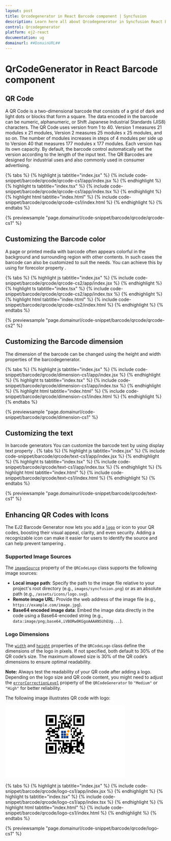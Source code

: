 ```yaml
---
layout: post
title: Qrcodegenerator in React Barcode component | Syncfusion
description: Learn here all about Qrcodegenerator in Syncfusion React Barcode component of Syncfusion Essential JS 2 and more.
control: Qrcodegenerator 
platform: ej2-react
documentation: ug
domainurl: ##DomainURL##
---
```


# QrCodeGenerator in React Barcode component

## QR Code

A QR Code is a two-dimensional barcode that consists of a grid of dark and light dots or blocks that form a square. The data encoded in the barcode can be numeric, alphanumeric, or Shift Japanese Industrial Standards (JIS8) characters. The QR Code uses version from 1 to 40. Version 1 measures 21 modules x 21 modules, Version 2 measures 25 modules x 25 modules, and so on. The number of modules increases in steps of 4 modules per side up to Version 40 that measures 177 modules x 177 modules. Each version has its own capacity. By default, the barcode control automatically set the version according to the length of the input text. The QR Barcodes are designed for industrial uses and also commonly used in consumer advertising.

{% tabs %}
{% highlight js tabtitle="index.jsx" %}
{% include code-snippet/barcode/qrcode/qrcode-cs1/app/index.jsx %}
{% endhighlight %}
{% highlight ts tabtitle="index.tsx" %}
{% include code-snippet/barcode/qrcode/qrcode-cs1/app/index.tsx %}
{% endhighlight %}
{% highlight html tabtitle="index.html" %}
{% include code-snippet/barcode/qrcode/qrcode-cs1/index.html %}
{% endhighlight %}
{% endtabs %}
        
{% previewsample "page.domainurl/code-snippet/barcode/qrcode/qrcode-cs1" %}

## Customizing the Barcode color

A page or printed media with barcode often appears colorful in the background and surrounding region with other contents. In such cases the barcode can also be customized to suit the needs. You can achieve this by using for forecolor property .

{% tabs %}
{% highlight js tabtitle="index.jsx" %}
{% include code-snippet/barcode/qrcode/qrcode-cs2/app/index.jsx %}
{% endhighlight %}
{% highlight ts tabtitle="index.tsx" %}
{% include code-snippet/barcode/qrcode/qrcode-cs2/app/index.tsx %}
{% endhighlight %}
{% highlight html tabtitle="index.html" %}
{% include code-snippet/barcode/qrcode/qrcode-cs2/index.html %}
{% endhighlight %}
{% endtabs %}
        
{% previewsample "page.domainurl/code-snippet/barcode/qrcode/qrcode-cs2" %}

## Customizing the Barcode dimension

The dimension of the barcode can be changed using the height and width properties of the barcodegenerator.

{% tabs %}
{% highlight js tabtitle="index.jsx" %}
{% include code-snippet/barcode/qrcode/dimension-cs1/app/index.jsx %}
{% endhighlight %}
{% highlight ts tabtitle="index.tsx" %}
{% include code-snippet/barcode/qrcode/dimension-cs1/app/index.tsx %}
{% endhighlight %}
{% highlight html tabtitle="index.html" %}
{% include code-snippet/barcode/qrcode/dimension-cs1/index.html %}
{% endhighlight %}
{% endtabs %}
        
{% previewsample "page.domainurl/code-snippet/barcode/qrcode/dimension-cs1" %}

## Customizing the text

In barcode generators You can customize the barcode text by using display text property .
{% tabs %}
{% highlight js tabtitle="index.jsx" %}
{% include code-snippet/barcode/qrcode/text-cs1/app/index.jsx %}
{% endhighlight %}
{% highlight ts tabtitle="index.tsx" %}
{% include code-snippet/barcode/qrcode/text-cs1/app/index.tsx %}
{% endhighlight %}
{% highlight html tabtitle="index.html" %}
{% include code-snippet/barcode/qrcode/text-cs1/index.html %}
{% endhighlight %}
{% endtabs %}
        
{% previewsample "page.domainurl/code-snippet/barcode/qrcode/text-cs1" %}

## Enhancing QR Codes with Icons

The EJ2 Barcode Generator now lets you add a [`logo`](https://ej2.syncfusion.com/react/documentation/api/barcode/qRCodeLogo/) or icon to your QR codes, boosting their visual appeal, clarity, and even security. Adding a recognizable icon can make it easier for users to identify the source and can help prevent tampering .

### Supported Image Sources
 
The [`imageSource`](https://ej2.syncfusion.com/react/documentation/api/barcode/qRCodeLogo/#imagesource) property of the `QRCodeLogo` class supports the following image sources:
 
- **Local image path**: Specify the path to the image file relative to your project's root directory (e.g., `images/syncfusion.png`) or as an absolute path (e.g., `/assets/icons/logo.svg`).
- **Remote image URL**: Provide the web address of the image file (e.g., `https://example.com/image.jpg`).
- **Base64 encoded image data**: Embed the image data directly in the code using a Base64-encoded string (e.g., `data:image/png;base64,iVBORw0KGgoAAAANSUhEUg...`).

### Logo Dimensions
 
The [`width`](https://ej2.syncfusion.com/react/documentation/api/barcode/qRCodeLogo/#width) and [`height`](https://ej2.syncfusion.com/react/documentation/api/barcode/qRCodeLogo/#height) properties of the `QRCodeLogo` class define the dimensions of the logo in pixels. If not specified, both default to 30% of the QR code’s size. The maximum allowed size is 30% of the QR code’s dimensions to ensure optimal readability.

**Note:** Always test the readability of your QR code after adding a logo. Depending on the logo size and QR code content, you might need to adjust the [`errorCorrectionLevel`](https://ej2.syncfusion.com/react/documentation/api/barcode/errorCorrectionLevel/) property of the `QRCodeGenerator` to `"Medium"` or `"High"` for better reliability.

The following image illustrates QR code with logo:

![logo](images/logo.png) 

{% tabs %}
{% highlight js tabtitle="index.jsx" %}
{% include code-snippet/barcode/qrcode/logo-cs1/app/index.jsx %}
{% endhighlight %}
{% highlight ts tabtitle="index.tsx" %}
{% include code-snippet/barcode/qrcode/logo-cs1/app/index.tsx %}
{% endhighlight %}
{% highlight html tabtitle="index.html" %}
{% include code-snippet/barcode/qrcode/logo-cs1/index.html %}
{% endhighlight %}
{% endtabs %}
        
{% previewsample "page.domainurl/code-snippet/barcode/qrcode/logo-cs1" %}